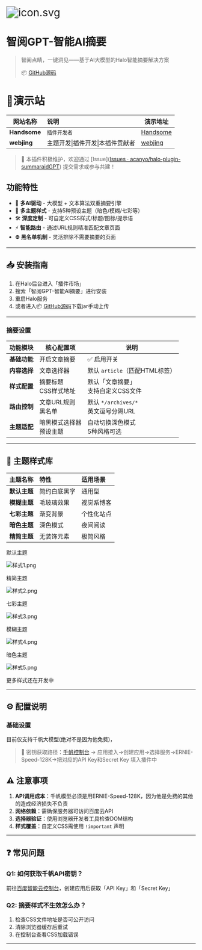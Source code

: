 <img src="https://www.lik.cc/upload/icon.svg" alt="icon.svg" style="zoom: 200%;" />



# 智阅GPT-智能AI摘要

> 智阅点睛，一键洞见——基于AI大模型的Halo智能摘要解决方案
>
> 📦 [GitHub源码]( https://github.com/acanyo/halo-aipost-summaraidGPT)

# 📍演示站

| 网站名称     | 说明                             | 演示地址                                             |
| ------------ | :------------------------------- | ---------------------------------------------------- |
| **Handsome** | `插件开发者`                     | [Handsome]([首页｜Handsome](https://www.lik.cc/))    |
| **webjing**  | 主题开发\|插件开发\|本插件贡献者 | [webjing]([首页｜webjing](https://blog.webjing.cn/)) |

> 📌 本插件积极维护，欢迎通过 [Issue]([Issues · acanyo/halo-plugin-summaraidGPT](https://github.com/acanyo/halo-plugin-summaraidGPT/issues)) 提交需求或参与共建！

## 功能特性

- 🚀 **多AI驱动** - 大模型 + 文本算法双重摘要引擎
- 🎨 **多主题样式** - 支持5种预设主题（暗色/模糊/七彩等）
- 🛠️ **深度定制** - 可自定义CSS样式/标题/图标/提示语
- ⚡ **智能路由** - 通过URL规则精准匹配文章页面
- ⛔ **黑名单机制** - 灵活排除不需要摘要的页面

---

## 📥 安装指南
1. 在Halo后台进入「插件市场」
2. 搜索「智阅GPT-智能AI摘要」进行安装
3. 重启Halo服务
4. 或者进入📦 [GitHub源码]( https://github.com/acanyo/halo-aipost-summaraidGPT)下载jar手动上传

---

### 摘要设置
| 功能模块     | 核心配置项                 | 说明                                   |
| ------------ | -------------------------- | -------------------------------------- |
| **基础功能** | 开启文章摘要               | ✅ 启用开关                             |
| **内容选择** | 文章选择器                 | 默认 `article`（匹配HTML标签）         |
| **样式配置** | 摘要标题<br>CSS样式地址    | 默认「文章摘要」<br>支持自定义CSS文件  |
| **路由控制** | 文章URL规则<br>黑名单      | 默认 `*/archives/*`<br>英文逗号分隔URL |
| **主题适配** | 暗黑模式选择器<br>预设主题 | 自动切换深色模式<br>5种风格可选        |

------

## 🎨 主题样式库

| 主题名称     | 特性         | 适用场景   |
| :----------- | :----------- | :--------- |
| **默认主题** | 简约白底黑字 | 通用型     |
| **模糊主题** | 毛玻璃效果   | 视觉系博客 |
| **七彩主题** | 渐变背景     | 个性化站点 |
| **暗色主题** | 深色模式     | 夜间阅读   |
| **精简主题** | 无装饰元素   | 极简风格   |

默认主题

![样式1.png](https://www.lik.cc/upload/image-qpcq.png)

精简主题

![样式2.png](https://www.lik.cc/upload/image-ioaq.png)

七彩主题

![样式3.png](https://www.lik.cc/upload/image-cpfp.png)

模糊主题

![样式4.png](https://www.lik.cc/upload/image-kgge.png)

暗色主题

![样式5.png](https://www.lik.cc/upload/image-nrur.png)

更多样式还在开发中

------

## ⚙️ 配置说明

### 基础设置

目前仅支持千帆大模型(绝对不是因为他免费)，

> 🔑 密钥获取路径：[千帆控制台](https://console.bce.baidu.com/qianfan/overview) → 应用接入→创建应用→选择服务→ERNIE-Speed-128K→把对应的API Key和Secret Key 填入插件中

## ⚠️ 注意事项

1. **API调用成本**：千帆模型必须是用ERNIE-Speed-128K，因为他是免费的其他的造成经济损失不负责
2. **网络依赖**：需确保服务器可访问百度云API
3. **选择器验证**：使用浏览器开发者工具检查DOM结构
4. **样式覆盖**：自定义CSS需使用 `!important` 声明

------

## ❓ 常见问题

### Q1: 如何获取千帆API密钥？

前往[百度智能云控制台](https://console.bce.baidu.com/qianfan/overview)，创建应用后获取「API Key」和「Secret Key」

### Q2: 摘要样式不生效怎么办？

1. 检查CSS文件地址是否可公开访问
2. 清除浏览器缓存后重试
3. 在控制台查看CSS加载错误

------

